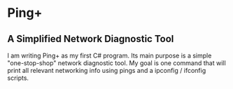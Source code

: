 # Ping+
## A Simplified Network Diagnostic Tool

I am writing Ping+ as my first C# program.
Its main purpose is a simple "one-stop-shop" network diagnostic tool.
My goal is one command that will print all relevant networking info using pings and a ipconfig / ifconfig scripts.

